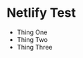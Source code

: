 # Netlify Test

* Thing One
* Thing Two
* Thing Three



<link rel="stylesheet" href="/assets/style.css">
